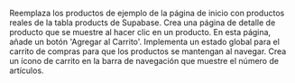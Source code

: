 Reemplaza los productos de ejemplo de la página de inicio con productos reales de la tabla products de Supabase. Crea una página de detalle de producto que se muestre al hacer clic en un producto. En esta página, añade un botón 'Agregar al Carrito'. Implementa un estado global para el carrito de compras para que los productos se mantengan al navegar. Crea un ícono de carrito en la barra de navegación que muestre el número de artículos.